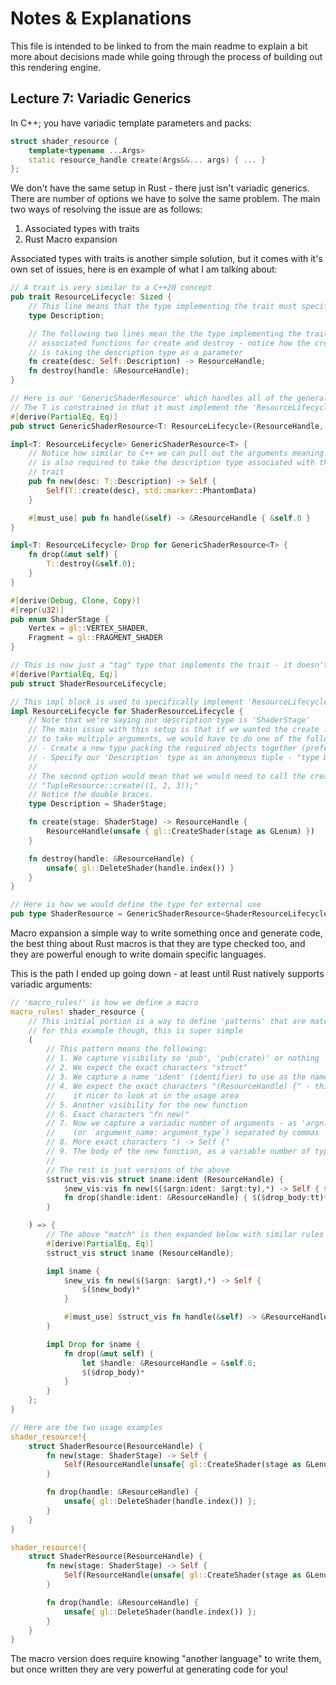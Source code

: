 # Notes & Explanations

This file is intended to be linked to from the main readme to explain a bit more about decisions made while going through the process of building out this rendering engine.

## Lecture 7: Variadic Generics

In C++; you have variadic template parameters and packs:
```cpp
struct shader_resource {
    template<typename ...Args>
    static resource_handle create(Args&&... args) { ... }
};
```
We don't have the same setup in Rust - there just isn't variadic generics. There are number of options we have to solve the same problem. The main two ways of resolving the issue are as follows:
1. Associated types with traits
2. Rust Macro expansion

Associated types with traits is another simple solution, but it comes with it's own set of issues, here is en example of what I am talking about:
```rs
// A trait is very similar to a C++20 concept
pub trait ResourceLifecycle: Sized {
    // This line means that the type implementing the trait must specify a description type
    type Description;

    // The following two lines mean the the type implementing the trait must specify
    // associated functions for create and destroy - notice how the create function
    // is taking the description type as a parameter
    fn create(desc: Self::Description) -> ResourceHandle;
    fn destroy(handle: &ResourceHandle);
}

// Here is our 'GenericShaderResource' which handles all of the general logic
// The T is constrained in that it must implement the 'ResourceLifecycle' trait
#[derive(PartialEq, Eq)]
pub struct GenericShaderResource<T: ResourceLifecycle>(ResourceHandle, std::marker::PhantomData<T>);

impl<T: ResourceLifecycle> GenericShaderResource<T> {
    // Notice how similar to C++ we can pull out the arguments meaning that this new function
    // is also required to take the description type associated with the 'ResourceLifecycle'
    // trait
    pub fn new(desc: T::Description) -> Self {
        Self(T::create(desc), std::marker::PhantomData)
    }

    #[must_use] pub fn handle(&self) -> &ResourceHandle { &self.0 }
}

impl<T: ResourceLifecycle> Drop for GenericShaderResource<T> {
    fn drop(&mut self) {
        T::destroy(&self.0);
    }
}

#[derive(Debug, Clone, Copy)]
#[repr(u32)]
pub enum ShaderStage {
    Vertex = gl::VERTEX_SHADER,
    Fragment = gl::FRAGMENT_SHADER
}

// This is now just a "tag" type that implements the trait - it doesn't contain data
#[derive(PartialEq, Eq)]
pub struct ShaderResourceLifecycle;

// This impl block is used to specifically implement 'ResourceLifecycle'
impl ResourceLifecycle for ShaderResourceLifecycle {
    // Note that we're saying our description type is 'ShaderStage'
    // The main issue with this setup is that if we wanted the create function
    // to take multiple arguments, we would have to do one of the following:
    // - Create a new type packing the required objects together (preferred)
    // - Specify our 'Description' type as an anonymous tuple - "type Description = (u32, u32, u32);"
    //
    // The second option would mean that we would need to call the create function like so:
    // "TupleResource::create((1, 2, 3));"
    // Notice the double braces.
    type Description = ShaderStage;

    fn create(stage: ShaderStage) -> ResourceHandle {
        ResourceHandle(unsafe { gl::CreateShader(stage as GLenum) })
    }

    fn destroy(handle: &ResourceHandle) {
        unsafe{ gl::DeleteShader(handle.index()) }
    }
}

// Here is how we would define the type for external use
pub type ShaderResource = GenericShaderResource<ShaderResourceLifecycle>;
```

Macro expansion a simple way to write something once and generate code, the best thing about Rust macros is that they are type checked too, and they are powerful enough to write domain specific languages.

This is the path I ended up going down - at least until Rust natively supports variadic arguments:
```rs
// 'macro_rules!' is how we define a macro
macro_rules! shader_resource {
    // This initial portion is a way to define 'patterns' that are matched against
    // for this example though, this is super simple
    (
        // This pattern means the following:
        // 1. We capture visibility so 'pub', 'pub(crate)' or nothing
        // 2. We expect the exact characters "struct"
        // 3. We capture a name 'ident' (identifier) to use as the name
        // 4. We expect the exact characters "(ResourceHandle) {" - this design makes
        //    it nicer to look at in the usage area
        // 5. Another visibility for the new function
        // 6. Exact characters "fn new("
        // 7. Now we capture a variadic number of arguments - as 'argn: argt'
        //    (or `argument_name: argument_type`) separated by commas
        // 8. More exact characters ") -> Self {"
        // 9. The body of the new function, as a variable number of type-trees
        //
        // The rest is just versions of the above
        $struct_vis:vis struct $name:ident (ResourceHandle) {
            $new_vis:vis fn new($($argn:ident: $argt:ty),*) -> Self { $($new_body:tt)* }
            fn drop($handle:ident: &ResourceHandle) { $($drop_body:tt)* }
        }

    ) => {
        // The above "match" is then expanded below with similar rules
        #[derive(PartialEq, Eq)]
        $struct_vis struct $name (ResourceHandle);

        impl $name {
            $new_vis fn new($($argn: $argt),*) -> Self {
                $($new_body)*
            }

            #[must_use] $struct_vis fn handle(&self) -> &ResourceHandle { &self.0 }
        }

        impl Drop for $name {
            fn drop(&mut self) {
                let $handle: &ResourceHandle = &self.0;
                $($drop_body)*
            }
        }
    };
}

// Here are the two usage examples
shader_resource!{
    struct ShaderResource(ResourceHandle) {
        fn new(stage: ShaderStage) -> Self {
            Self(ResourceHandle(unsafe{ gl::CreateShader(stage as GLenum) }))
        }

        fn drop(handle: &ResourceHandle) {
            unsafe{ gl::DeleteShader(handle.index()) };
        }
    }
}

shader_resource!{
    struct ShaderResource(ResourceHandle) {
        fn new(stage: ShaderStage) -> Self {
            Self(ResourceHandle(unsafe{ gl::CreateShader(stage as GLenum) }))
        }

        fn drop(handle: &ResourceHandle) {
            unsafe{ gl::DeleteShader(handle.index()) };
        }
    }
}
```
The macro version does require knowing "another language" to write them, but once written they are very powerful at generating code for you!